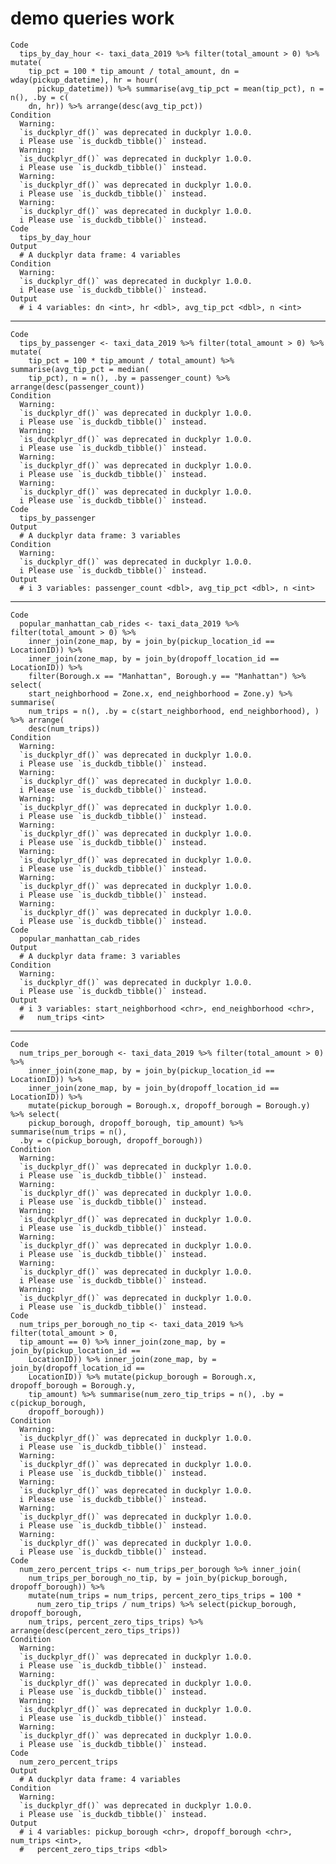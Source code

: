 # demo queries work

    Code
      tips_by_day_hour <- taxi_data_2019 %>% filter(total_amount > 0) %>% mutate(
        tip_pct = 100 * tip_amount / total_amount, dn = wday(pickup_datetime), hr = hour(
          pickup_datetime)) %>% summarise(avg_tip_pct = mean(tip_pct), n = n(), .by = c(
        dn, hr)) %>% arrange(desc(avg_tip_pct))
    Condition
      Warning:
      `is_duckplyr_df()` was deprecated in duckplyr 1.0.0.
      i Please use `is_duckdb_tibble()` instead.
      Warning:
      `is_duckplyr_df()` was deprecated in duckplyr 1.0.0.
      i Please use `is_duckdb_tibble()` instead.
      Warning:
      `is_duckplyr_df()` was deprecated in duckplyr 1.0.0.
      i Please use `is_duckdb_tibble()` instead.
      Warning:
      `is_duckplyr_df()` was deprecated in duckplyr 1.0.0.
      i Please use `is_duckdb_tibble()` instead.
    Code
      tips_by_day_hour
    Output
      # A duckplyr data frame: 4 variables
    Condition
      Warning:
      `is_duckplyr_df()` was deprecated in duckplyr 1.0.0.
      i Please use `is_duckdb_tibble()` instead.
    Output
      # i 4 variables: dn <int>, hr <dbl>, avg_tip_pct <dbl>, n <int>

---

    Code
      tips_by_passenger <- taxi_data_2019 %>% filter(total_amount > 0) %>% mutate(
        tip_pct = 100 * tip_amount / total_amount) %>% summarise(avg_tip_pct = median(
        tip_pct), n = n(), .by = passenger_count) %>% arrange(desc(passenger_count))
    Condition
      Warning:
      `is_duckplyr_df()` was deprecated in duckplyr 1.0.0.
      i Please use `is_duckdb_tibble()` instead.
      Warning:
      `is_duckplyr_df()` was deprecated in duckplyr 1.0.0.
      i Please use `is_duckdb_tibble()` instead.
      Warning:
      `is_duckplyr_df()` was deprecated in duckplyr 1.0.0.
      i Please use `is_duckdb_tibble()` instead.
      Warning:
      `is_duckplyr_df()` was deprecated in duckplyr 1.0.0.
      i Please use `is_duckdb_tibble()` instead.
    Code
      tips_by_passenger
    Output
      # A duckplyr data frame: 3 variables
    Condition
      Warning:
      `is_duckplyr_df()` was deprecated in duckplyr 1.0.0.
      i Please use `is_duckdb_tibble()` instead.
    Output
      # i 3 variables: passenger_count <dbl>, avg_tip_pct <dbl>, n <int>

---

    Code
      popular_manhattan_cab_rides <- taxi_data_2019 %>% filter(total_amount > 0) %>%
        inner_join(zone_map, by = join_by(pickup_location_id == LocationID)) %>%
        inner_join(zone_map, by = join_by(dropoff_location_id == LocationID)) %>%
        filter(Borough.x == "Manhattan", Borough.y == "Manhattan") %>% select(
        start_neighborhood = Zone.x, end_neighborhood = Zone.y) %>% summarise(
        num_trips = n(), .by = c(start_neighborhood, end_neighborhood), ) %>% arrange(
        desc(num_trips))
    Condition
      Warning:
      `is_duckplyr_df()` was deprecated in duckplyr 1.0.0.
      i Please use `is_duckdb_tibble()` instead.
      Warning:
      `is_duckplyr_df()` was deprecated in duckplyr 1.0.0.
      i Please use `is_duckdb_tibble()` instead.
      Warning:
      `is_duckplyr_df()` was deprecated in duckplyr 1.0.0.
      i Please use `is_duckdb_tibble()` instead.
      Warning:
      `is_duckplyr_df()` was deprecated in duckplyr 1.0.0.
      i Please use `is_duckdb_tibble()` instead.
      Warning:
      `is_duckplyr_df()` was deprecated in duckplyr 1.0.0.
      i Please use `is_duckdb_tibble()` instead.
      Warning:
      `is_duckplyr_df()` was deprecated in duckplyr 1.0.0.
      i Please use `is_duckdb_tibble()` instead.
      Warning:
      `is_duckplyr_df()` was deprecated in duckplyr 1.0.0.
      i Please use `is_duckdb_tibble()` instead.
    Code
      popular_manhattan_cab_rides
    Output
      # A duckplyr data frame: 3 variables
    Condition
      Warning:
      `is_duckplyr_df()` was deprecated in duckplyr 1.0.0.
      i Please use `is_duckdb_tibble()` instead.
    Output
      # i 3 variables: start_neighborhood <chr>, end_neighborhood <chr>,
      #   num_trips <int>

---

    Code
      num_trips_per_borough <- taxi_data_2019 %>% filter(total_amount > 0) %>%
        inner_join(zone_map, by = join_by(pickup_location_id == LocationID)) %>%
        inner_join(zone_map, by = join_by(dropoff_location_id == LocationID)) %>%
        mutate(pickup_borough = Borough.x, dropoff_borough = Borough.y) %>% select(
        pickup_borough, dropoff_borough, tip_amount) %>% summarise(num_trips = n(),
      .by = c(pickup_borough, dropoff_borough))
    Condition
      Warning:
      `is_duckplyr_df()` was deprecated in duckplyr 1.0.0.
      i Please use `is_duckdb_tibble()` instead.
      Warning:
      `is_duckplyr_df()` was deprecated in duckplyr 1.0.0.
      i Please use `is_duckdb_tibble()` instead.
      Warning:
      `is_duckplyr_df()` was deprecated in duckplyr 1.0.0.
      i Please use `is_duckdb_tibble()` instead.
      Warning:
      `is_duckplyr_df()` was deprecated in duckplyr 1.0.0.
      i Please use `is_duckdb_tibble()` instead.
      Warning:
      `is_duckplyr_df()` was deprecated in duckplyr 1.0.0.
      i Please use `is_duckdb_tibble()` instead.
      Warning:
      `is_duckplyr_df()` was deprecated in duckplyr 1.0.0.
      i Please use `is_duckdb_tibble()` instead.
    Code
      num_trips_per_borough_no_tip <- taxi_data_2019 %>% filter(total_amount > 0,
      tip_amount == 0) %>% inner_join(zone_map, by = join_by(pickup_location_id ==
        LocationID)) %>% inner_join(zone_map, by = join_by(dropoff_location_id ==
        LocationID)) %>% mutate(pickup_borough = Borough.x, dropoff_borough = Borough.y,
        tip_amount) %>% summarise(num_zero_tip_trips = n(), .by = c(pickup_borough,
        dropoff_borough))
    Condition
      Warning:
      `is_duckplyr_df()` was deprecated in duckplyr 1.0.0.
      i Please use `is_duckdb_tibble()` instead.
      Warning:
      `is_duckplyr_df()` was deprecated in duckplyr 1.0.0.
      i Please use `is_duckdb_tibble()` instead.
      Warning:
      `is_duckplyr_df()` was deprecated in duckplyr 1.0.0.
      i Please use `is_duckdb_tibble()` instead.
      Warning:
      `is_duckplyr_df()` was deprecated in duckplyr 1.0.0.
      i Please use `is_duckdb_tibble()` instead.
      Warning:
      `is_duckplyr_df()` was deprecated in duckplyr 1.0.0.
      i Please use `is_duckdb_tibble()` instead.
    Code
      num_zero_percent_trips <- num_trips_per_borough %>% inner_join(
        num_trips_per_borough_no_tip, by = join_by(pickup_borough, dropoff_borough)) %>%
        mutate(num_trips = num_trips, percent_zero_tips_trips = 100 *
          num_zero_tip_trips / num_trips) %>% select(pickup_borough, dropoff_borough,
        num_trips, percent_zero_tips_trips) %>% arrange(desc(percent_zero_tips_trips))
    Condition
      Warning:
      `is_duckplyr_df()` was deprecated in duckplyr 1.0.0.
      i Please use `is_duckdb_tibble()` instead.
      Warning:
      `is_duckplyr_df()` was deprecated in duckplyr 1.0.0.
      i Please use `is_duckdb_tibble()` instead.
      Warning:
      `is_duckplyr_df()` was deprecated in duckplyr 1.0.0.
      i Please use `is_duckdb_tibble()` instead.
      Warning:
      `is_duckplyr_df()` was deprecated in duckplyr 1.0.0.
      i Please use `is_duckdb_tibble()` instead.
    Code
      num_zero_percent_trips
    Output
      # A duckplyr data frame: 4 variables
    Condition
      Warning:
      `is_duckplyr_df()` was deprecated in duckplyr 1.0.0.
      i Please use `is_duckdb_tibble()` instead.
    Output
      # i 4 variables: pickup_borough <chr>, dropoff_borough <chr>, num_trips <int>,
      #   percent_zero_tips_trips <dbl>

